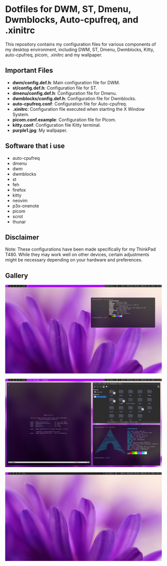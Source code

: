 # Dotfiles for DWM, ST, Dmenu, Dwmblocks, Auto-cpufreq, and .xinitrc

This repository contains my configuration files for various components of my desktop environment, including DWM, ST, Dmenu, Dwmblocks, Kitty, auto-cpufreq, picom, .xinitrc and my wallpaper.

## Important Files

- **dwm/config.def.h**: Main configuration file for DWM.
- **st/config.def.h**: Configuration file for ST.
- **dmenu/config.def.h**: Configuration file for Dmenu.
- **dwmblocks/config.def.h**: Configuration file for Dwmblocks.
- **auto-cpufreq.conf**: Configuration file for Auto-cpufreq.
- **.xinitrc**: Configuration file executed when starting the X Window System.
- **picom.conf.example**: Configuration file for Picom.
- **kitty.conf**: Configuration file Kitty terminal.
- **purple1.jpg**: My wallpaper.

## Software that i use 

- auto-cpufreq
- dmenu
- dwm
- dwmblocks
- st
- feh
- firefox
- kitty
- neovim
- p3x-onenote
- picom
- scrot
- thunar

## Disclaimer

Note: These configurations have been made specifically for my ThinkPad T480.
While they may work well on other devices, certain adjustments might be necessary depending on your hardware and preferences.

## Gallery

![Screenshot 1](https://github.com/Andrzej124/dotfiles/blob/main/gallery/2024-01-03-205550_1920x1080_scrot.png)

![Screenshot 2](https://github.com/Andrzej124/dotfiles/blob/main/gallery/2024-01-03-210120_1920x1080_scrot.png)

![Screenshot 3](https://github.com/Andrzej124/dotfiles/blob/main/gallery/2024-01-03-205449_1920x1080_scrot.png)

